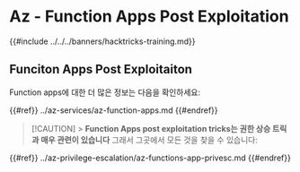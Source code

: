 # Az - Function Apps Post Exploitation

{{#include ../../../banners/hacktricks-training.md}}

## Funciton Apps Post Exploitaiton

Function apps에 대한 더 많은 정보는 다음을 확인하세요:

{{#ref}}
../az-services/az-function-apps.md
{{#endref}}

> [!CAUTION] > **Function Apps post exploitation tricks는 권한 상승 트릭과 매우 관련이 있습니다** 그래서 그곳에서 모든 것을 찾을 수 있습니다:

{{#ref}}
../az-privilege-escalation/az-functions-app-privesc.md
{{#endref}}
